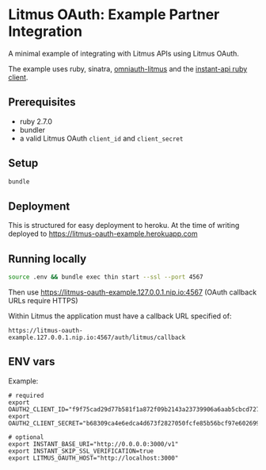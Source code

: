 # Litmus OAuth: Example Partner Integration

A minimal example of integrating with Litmus APIs using Litmus OAuth.

The example uses ruby, sinatra, [omniauth-litmus](https://github.com/litmus/omniauth-litmus) and the [instant-api ruby client](https://github.com/litmus/instant-api-ruby).

## Prerequisites

- ruby 2.7.0
- bundler
- a valid Litmus OAuth `client_id` and `client_secret`

## Setup

```sh
bundle
```

## Deployment

This is structured for easy deployment to heroku. At the time of writing
deployed to https://litmus-oauth-example.herokuapp.com

## Running locally

```sh
source .env && bundle exec thin start --ssl --port 4567
```

Then use https://litmus-oauth-example.127.0.0.1.nip.io:4567 (OAuth callback URLs
require HTTPS)

Within Litmus the application must have a callback URL specified of:
```
https://litmus-oauth-example.127.0.0.1.nip.io:4567/auth/litmus/callback
```

## ENV vars

Example:
```
# required
export OAUTH2_CLIENT_ID="f9f75cad29d77b581f1a872f09b2143a23739906a6aab5cbcd727cba371b8932"
export OAUTH2_CLIENT_SECRET="b68309ca4e6edca4d673f2827050fcfe85b56bcf97e602699a7905c4cfafd86a"

# optional
export INSTANT_BASE_URI="http://0.0.0.0:3000/v1"
export INSTANT_SKIP_SSL_VERIFICATION=true
export LITMUS_OAUTH_HOST="http://localhost:3000"
```

